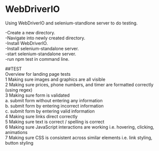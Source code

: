 # WebDriverIO
Using WebDriverIO and selenium-standlone server to do testing.  

-Create a new directory.  
-Navigate into newly created directory.  
-Install WebDriverIO.  
-Install selenium-standalone server.  
-start selenium-standalone server.  
-run npm test in command line.  


##TEST    
Overview for landing page tests  
1 Making sure images and graphics are all visible  
2 Making sure prices, phone numbers, and timer are formatted correctly (using regex)  
3 Making sure form is validated  
    a. submit form without entering any information  
    b. submit form by entering incorrect information  
    c. submit form by entering valid information  
4 Making sure links direct correctly  
5 Making sure text is correct / spelling is correct  
6 Making sure JavaScript interactions are working i.e. hovering, clicking, animations  
7 Making sure CSS is consistent across similar elements i.e. link styling, button styling  
